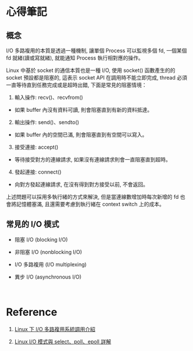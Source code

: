 # 心得筆記

## 概念

I/O 多路複用的本質是透過一種機制, 讓單個 Process 可以監視多個 fd, 一個某個 fd 就緒(讀或寫就緒), 就能通知 Process 執行相對應的操作。

Linux 中基於 socket 的通信本質也是一種 I/O, 使用 socket() 函數產生的的 socket 預設都是阻塞的, 這表示 socket API 在調用時不能立即完成, thread 必須一直等待直到任務完成或是超時出錯, 下面是常見的阻塞情境：

1. 輸入操作: recv()、recvfrom()

 - 如果 buffer 內沒有資料可讀, 則會阻塞直到有新的資料抵達。

2. 輸出操作: send()、sendto()

 - 如果 buffer 內的空間已滿, 則會阻塞直到有空間可以寫入。

3. 接受連接: accept()

 - 等待接受對方的連線請求, 如果沒有連線請求則會一直阻塞直到超時。

4. 發起連接: connect()

 - 向對方發起連線請求, 在沒有得到對方接受以前, 不會返回。

上述問題可以採用多執行緒的方式來解決, 但是當連線數增加時每次新增的 fd 也會將記憶體塞滿, 且還需要考慮到執行緒在 context switch 上的成本。

## 常見的 I/O 模式

 - 阻塞 I/O (blocking I/O)

 - 非阻塞 I/O (nonblocking I/O)

 - I/O 多路複用 (I/O multiplexing)

 - 異步 I/O (asynchronous I/O)

<br/>

# Reference

1. [Linux 下 I/O 多路複用系統調用介紹](https://blog.csdn.net/pange1991/article/details/86310926)

2. [Linux I/O 模式與 select、poll、epoll 詳解](https://segmentfault.com/a/1190000003063859)